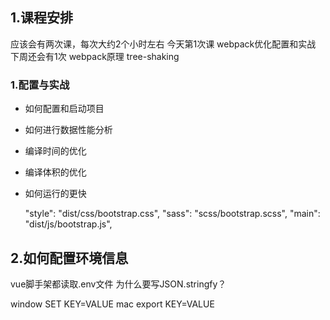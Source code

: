 ## 1.课程安排
应该会有两次课，每次大约2个小时左右
今天第1次课
 webpack优化配置和实战
下周还会有1次
 webpack原理 tree-shaking 

### 1.配置与实战
- 如何配置和启动项目
- 如何进行数据性能分析
- 编译时间的优化
- 编译体积的优化
- 如何运行的更快


  "style": "dist/css/bootstrap.css",
  "sass": "scss/bootstrap.scss",
  "main": "dist/js/bootstrap.js",


## 2.如何配置环境信息

  vue脚手架都读取.env文件
为什么要写JSON.stringfy？


window SET KEY=VALUE
mac   export KEY=VALUE